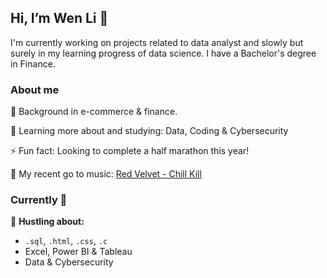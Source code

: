 ## Hi, I’m Wen Li 👋
I'm currently working on projects related to data analyst and slowly but surely in my learning progress of data science. I have a Bachelor's degree in Finance.


### About me
👀 Background in e-commerce & finance.

🌱 Learning more about and studying: Data, Coding & Cybersecurity

⚡ Fun fact: Looking to complete a half marathon this year!

🎵 My recent go to music: <a href="https://www.youtube.com/watch?v=xlyrt5eAtKI&ab_channel=SMTOWN">Red Velvet - Chill Kill</a>



### Currently 🍵

💬 **Hustling about:**
- `.sql`, `.html`, `.css`, `.c`
- Excel, Power BI & Tableau
- Data & Cybersecurity


<!---
wenliinfocus/wenliinfocus is a ✨ special ✨ repository because its `README.md` (this file) appears on your GitHub profile.
You can click the Preview link to take a look at your changes.
--->
